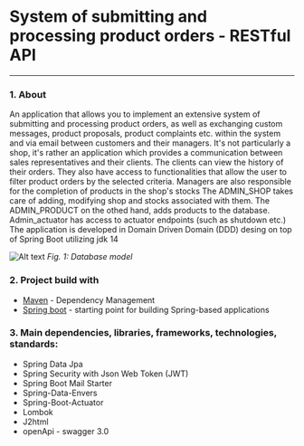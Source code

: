 # System of submitting and processing product orders - RESTful API
---
### 1. About

An application that allows you to implement an extensive system of submitting and processing product orders, as well as exchanging custom messages, product proposals, product complaints etc. within the system and via email between customers and their managers. It's not particularly a shop, it's rather an application which provides a communication between sales representatives and their clients. The clients can view the history of their orders. They also have access to functionalities that allow the user to filter product orders by the selected criteria. Managers are also responsible for the completion of products in the shop's stocks
The ADMIN_SHOP takes care of adding, modifying shop and stocks associated with them. The ADMIN_PRODUCT on the othed hand, adds products to the database. Admin_actuator has access to actuator endpoints (such as shutdown etc.)
The application is developed in Domain Driven Domain (DDD) desing on top of Spring Boot utilizing jdk 14


![Alt text](https://i.imgur.com/fKkvDHD.png "EER DIAGRAM")
*Fig. 1: Database model*

### 2. Project build with

* [Maven](https://maven.apache.org/) - Dependency Management
* [Spring boot]() - starting point for building Spring-based applications


### 3. Main dependencies, libraries, frameworks, technologies, standards:
* Spring Data Jpa
* Spring Security with Json Web Token (JWT) 
* Spring Boot Mail Starter
* Spring-Data-Envers
* Spring-Boot-Actuator
* Lombok
* J2html
* openApi - swagger 3.0
